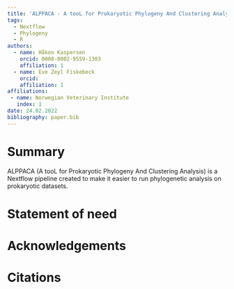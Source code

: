 ```yaml
---
title: 'ALPPACA - A tooL for Prokaryotic Phylogeny And Clustering Analysis'
tags:
  - Nextflow
  - Phylogeny
  - R
authors:
  - name: Håkon Kaspersen
    orcid: 0000-0002-9559-1303
    affiliation: 1
  - name: Eve Zeyl Fiskebeck
    orcid: 
    affiliation: 1
affiliations:
 - name: Norwegian Veterinary Institute
   index: 1
date: 24.02.2022
bibliography: paper.bib
---
```


# Summary
ALPPACA (A tooL for Prokaryotic Phylogeny And Clustering Analysis) is a Nextflow pipeline created to make it easier to run phylogenetic analysis on prokaryotic datasets. 

# Statement of need


# Acknowledgements


# Citations


